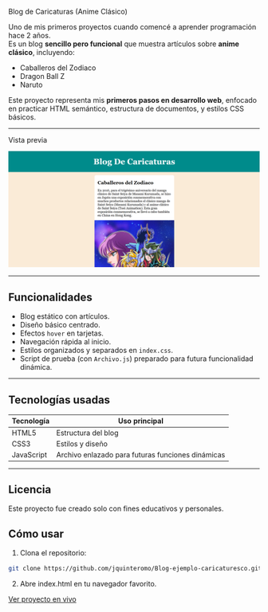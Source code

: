 Blog de Caricaturas (Anime Clásico)

Uno de mis primeros proyectos cuando comencé a aprender programación hace 2 años.  
Es un blog **sencillo pero funcional** que muestra artículos sobre **anime clásico**, incluyendo:

- Caballeros del Zodiaco
- Dragon Ball Z
- Naruto

Este proyecto representa mis **primeros pasos en desarrollo web**, enfocado en practicar HTML semántico, estructura de documentos, y estilos CSS básicos.

---

Vista previa

![Vista previa](img/img_preview/preview.png) 

---

##  Funcionalidades

- Blog estático con artículos.
- Diseño básico centrado.
- Efectos `hover` en tarjetas.
- Navegación rápida al inicio.
- Estilos organizados y separados en `index.css`.
- Script de prueba (con `Archivo.js`) preparado para futura funcionalidad dinámica.

---

##  Tecnologías usadas

| Tecnología | Uso principal        |
|------------|----------------------|
| HTML5      | Estructura del blog  |
| CSS3       | Estilos y diseño     |
| JavaScript | Archivo enlazado para futuras funciones dinámicas |

---


##  Licencia
Este proyecto fue creado solo con fines educativos y personales.

##  Cómo usar

1. Clona el repositorio:
```bash
git clone https://github.com/jquinteromo/Blog-ejemplo-caricaturesco.git
```

2. Abre index.html en tu navegador favorito.


[Ver proyecto en vivo](https://blog-ejemplo-caricaturesco.vercel.app/)


